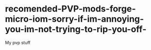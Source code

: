 # recomended-PVP-mods-forge-micro-iom-sorry-if-im-annoying-you-im-not-trying-to-rip-you-off-
My pvp stuff 
